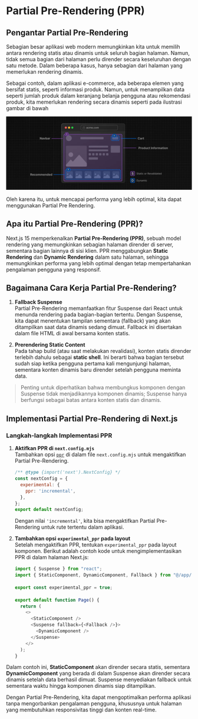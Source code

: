 # Partial Pre-Rendering (PPR)

## Pengantar Partial Pre-Rendering

Sebagian besar aplikasi web modern memungkinkan kita untuk memilih antara rendering statis atau dinamis untuk seluruh bagian halaman. Namun, tidak semua bagian dari halaman perlu dirender secara keseluruhan dengan satu metode. Dalam beberapa kasus, hanya sebagian dari halaman yang memerlukan rendering dinamis.

Sebagai contoh, dalam aplikasi e-commerce, ada beberapa elemen yang bersifat statis, seperti informasi produk. Namun, untuk menampilkan data seperti jumlah produk dalam keranjang belanja pengguna atau rekomendasi produk, kita memerlukan rendering secara dinamis seperti pada ilustrasi gambar di bawah

<!-- image. -->
![img](image.webp)

Oleh karena itu, untuk mencapai performa yang lebih optimal, kita dapat menggunakan Partial Pre Rendering.

## Apa itu Partial Pre-Rendering (PPR)?

Next.js 15 memperkenalkan **Partial Pre-Rendering (PPR)**, sebuah model rendering yang memungkinkan sebagian halaman dirender di server, sementara bagian lainnya di sisi klien. PPR menggabungkan **Static Rendering** dan **Dynamic Rendering** dalam satu halaman, sehingga memungkinkan performa yang lebih optimal dengan tetap mempertahankan pengalaman pengguna yang responsif.

## Bagaimana Cara Kerja Partial Pre-Rendering?

1. **Fallback Suspense**  
   Partial Pre-Rendering memanfaatkan fitur Suspense dari React untuk menunda rendering pada bagian-bagian tertentu. Dengan Suspense, kita dapat menentukan tampilan sementara (fallback) yang akan ditampilkan saat data dinamis sedang dimuat. Fallback ini disertakan dalam file HTML di awal bersama konten statis.

2. **Prerendering Static Content**  
   Pada tahap build (atau saat melakukan revalidasi), konten statis dirender terlebih dahulu sebagai **static shell**. Ini berarti bahwa bagian tersebut sudah siap ketika pengguna pertama kali mengunjungi halaman, sementara konten dinamis baru dirender setelah pengguna meminta data.

> Penting untuk diperhatikan bahwa membungkus komponen dengan Suspense tidak menjadikannya komponen dinamis; Suspense hanya berfungsi sebagai batas antara konten statis dan dinamis.

## Implementasi Partial Pre-Rendering di Next.js

### Langkah-langkah Implementasi PPR

1. **Aktifkan PPR di `next.config.mjs`**  
   Tambahkan opsi [`ppr`](https://rc.nextjs.org/docs/app/api-reference/next-config-js/ppr) di dalam file `next.config.mjs` untuk mengaktifkan Partial Pre-Rendering.

    ```javascript
    /** @type {import('next').NextConfig} */
    const nextConfig = {
      experimental: {
        ppr: 'incremental',
      },
    };
    export default nextConfig;
    ```

   Dengan nilai `'incremental'`, kita bisa mengaktifkan Partial Pre-Rendering untuk rute tertentu dalam aplikasi.

2. **Tambahkan opsi `experimental_ppr` pada layout**  
   Setelah mengaktifkan PPR, tentukan `experimental_ppr` pada layout komponen. Berikut adalah contoh kode untuk mengimplementasikan PPR di dalam halaman Next.js:

    ```javascript
    import { Suspense } from "react";
    import { StaticComponent, DynamicComponent, Fallback } from "@/app/ui";

    export const experimental_ppr = true;

    export default function Page() {
      return (
        <>
          <StaticComponent />
          <Suspense fallback={<Fallback />}>
            <DynamicComponent />
          </Suspense>
        </>
      );
    }
    ```

Dalam contoh ini, **StaticComponent** akan dirender secara statis, sementara **DynamicComponent** yang berada di dalam Suspense akan dirender secara dinamis setelah data berhasil dimuat. Suspense menyediakan fallback untuk sementara waktu hingga komponen dinamis siap ditampilkan.

Dengan Partial Pre-Rendering, kita dapat mengoptimalkan performa aplikasi tanpa mengorbankan pengalaman pengguna, khususnya untuk halaman yang membutuhkan responsivitas tinggi dan konten real-time.
